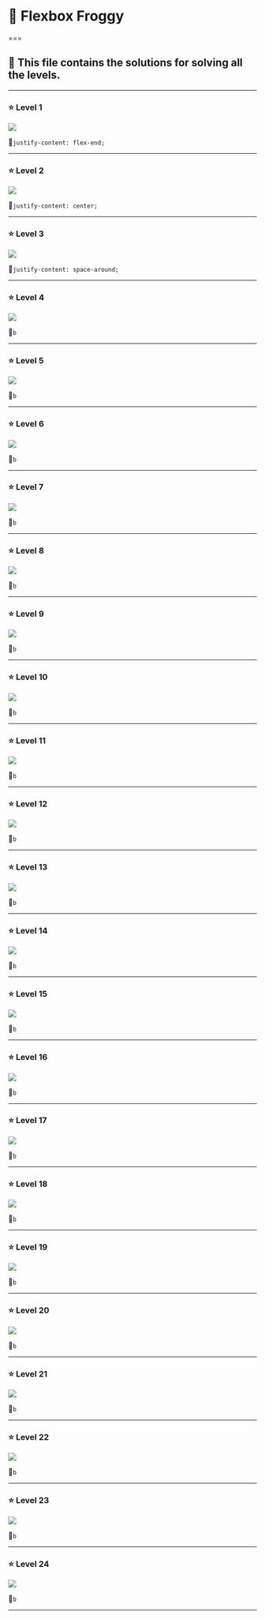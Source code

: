 # 🐸 Flexbox Froggy  
===

## 🧩 This file contains the solutions for solving all the levels.

---

### ⭐ Level 1

![](./Images/Level_1.png)

🚨`justify-content: flex-end;`

---

### ⭐ Level 2

![](./Images/Level_2.png)

🚨`justify-content: center;`

---

### ⭐ Level 3

![](./Images/Level_3.png)

🚨`justify-content: space-around;`

---

### ⭐ Level 4

![](./Images/Level_4.png)

🚨`b`

---

### ⭐ Level 5

![](./Images/Level_5.png)

🚨`b`

---

### ⭐ Level 6

![](./Images/Level_6.png)

🚨`b`

---

### ⭐ Level 7

![](./Images/Level_7.png)

🚨`b`

---

### ⭐ Level 8

![](./Images/Level_8.png)

🚨`b`

---

### ⭐ Level 9

![](./Images/Level_9.png)

🚨`b`

---

### ⭐ Level 10

![](./Images/Level_10.png)

🚨`b`

---

### ⭐ Level 11

![](./Images/Level_11.png)

🚨`b`

---

### ⭐ Level 12

![](./Images/Level_12.png)

🚨`b`

---

### ⭐ Level 13

![](./Images/Level_13.png)

🚨`b`

---

### ⭐ Level 14

![](./Images/Level_14.png)

🚨`b`

---

### ⭐ Level 15

![](./Images/Level_15.png)

🚨`b`

---

### ⭐ Level 16

![](./Images/Level_16.png)

🚨`b`

---

### ⭐ Level 17

![](./Images/Level_17.png)

🚨`b`

---

### ⭐ Level 18

![](./Images/Level_18.png)

🚨`b`

---

### ⭐ Level 19

![](./Images/Level_19.png)

🚨`b`

---

### ⭐ Level 20

![](./Images/Level_20.png)

🚨`b`

---

### ⭐ Level 21

![](./Images/Level_21.png)

🚨`b`

---

### ⭐ Level 22

![](./Images/Level_22.png)

🚨`b`

---

### ⭐ Level 23

![](./Images/Level_23.png)

🚨`b`

---

### ⭐ Level 24

![](./Images/Level_24.png)

🚨`b`

---
